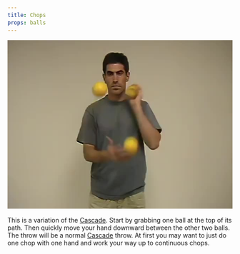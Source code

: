 ```yaml
---
title: Chops
props: balls
---
```


![Chops](site/videos/poster/chops.jpg)

This is a variation of the [Cascade](site/en/cascade/README.md). Start by grabbing one ball at the top of its path. Then quickly move your hand downward between the other two balls. The throw will be a normal [Cascade](site/en/cascade/README.md) throw. At first you may want to just do one chop with one hand and work your way up to continuous chops.

